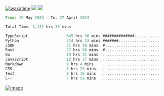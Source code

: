 [![wakatime](https://wakatime.com/badge/user/00eead22-fb14-4dd0-ab8a-3625cafbd50d.svg)](https://wakatime.com/@00eead22-fb14-4dd0-ab8a-3625cafbd50d)
![](https://komarev.com/ghpvc/?username=flatypus)
![](https://pixel.flatypus.me/flatypus?type=tracker)
<!--START_SECTION:waka-->

```rust
From: 19 May 2023 - To: 27 April 2024

Total Time: 1,132 hrs 38 mins

TypeScript                 645 hrs 30 mins ##############...........   56.77 %
Python                     314 hrs 33 mins #######..................   27.66 %
JSON                       31 hrs 50 mins  #........................   02.80 %
Rust                       27 hrs 58 mins  #........................   02.46 %
Go                         19 hrs 21 mins  .........................   01.70 %
JavaScript                 12 hrs 37 mins  .........................   01.11 %
Markdown                   9 hrs 4 mins    .........................   00.80 %
CSS                        8 hrs 23 mins   .........................   00.74 %
Text                       8 hrs 16 mins   .........................   00.73 %
C++                        7 hrs 59 mins   .........................   00.70 %
```

<!--END_SECTION:waka-->
[<img alt="image" src="https://github.com/flatypus/flatypus/assets/68029599/0a302dc1-501c-43a0-ae8d-37ec4817f3bd">](https://flatypus.me)

